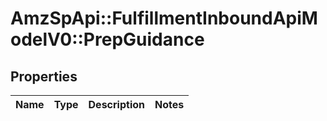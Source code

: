 # AmzSpApi::FulfillmentInboundApiModelV0::PrepGuidance

## Properties
Name | Type | Description | Notes
------------ | ------------- | ------------- | -------------

